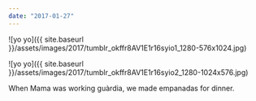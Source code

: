 ```yaml
---
date: "2017-01-27"
---
```


![yo yo]({{ site.baseurl }}/assets/images/2017/tumblr_okffr8AV1E1r16syio1_1280-576x1024.jpg)

![yo yo]({{ site.baseurl }}/assets/images/2017/tumblr_okffr8AV1E1r16syio2_1280-1024x576.jpg)

When Mama was working guàrdia, we made empanadas for dinner.

